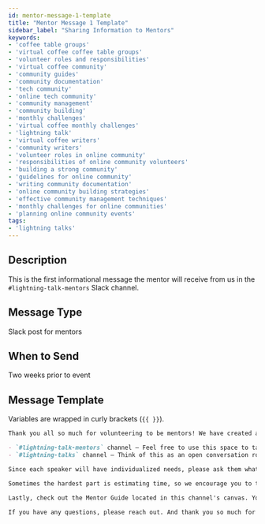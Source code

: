 ```yaml
---
id: mentor-message-1-template
title: "Mentor Message 1 Template"
sidebar_label: "Sharing Information to Mentors"
keywords: 
- 'coffee table groups'
- 'virtual coffee coffee table groups'
- 'volunteer roles and responsibilities'
- 'virtual coffee community'
- 'community guides'
- 'community documentation'
- 'tech community'
- 'online tech community'
- 'community management'
- 'community building'
- 'monthly challenges'
- 'virtual coffee monthly challenges'
- 'lightning talk'
- 'virtual coffee writers'
- 'community writers'
- 'volunteer roles in online community'
- 'responsibilities of online community volunteers'
- 'building a strong community'
- 'guidelines for online community'
- 'writing community documentation'
- 'online community building strategies'
- 'effective community management techniques'
- 'monthly challenges for online communities'
- 'planning online community events'
tags:
- 'lightning talks'
---
```


## Description

This is the first informational message the mentor will receive from us in the `#lightning-talk-mentors` Slack channel.

## Message Type

Slack post for mentors

## When to Send

Two weeks prior to event

## Message Template

Variables are wrapped in curly brackets (`{{ }}`).

````md
Thank you all so much for volunteering to be mentors! We have created a couple of channels for clearer and more direct communication:

- `#lightning-talk-mentors` channel – Feel free to use this space to talk openly about mentoring or ask any questions you might have in order to best support the speaker(s) you're paired with
- `#lightning-talks` channel – Think of this as an open conversation room for you to support and cheer each other on, talk about the things you're excited about, ask for a second set of eyes, and to find larger group support

Since each speaker will have individualized needs, please ask them what type of support they are hoping for. Some suggestions are idea and organization brainstorming, slide review – if they have slides – talk rehearsal, and pacing.

Sometimes the hardest part is estimating time, so we encourage you to talk about this.

Lastly, check out the Mentor Guide located in this channel's canvas. You can access it by clicking on the button in the top right corner that looks like a note with a plus sign.

If you have any questions, please reach out. And thank you so much for supporting our speakers and the Virtual Coffee community!
````
